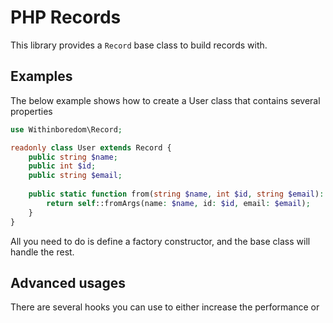 # PHP Records

This library provides a `Record` base class to build records with.

## Examples

The below example shows how to create a User class that contains several properties

```php
use Withinboredom\Record;

readonly class User extends Record {
	public string $name;
	public int $id;
	public string $email;
    
	public static function from(string $name, int $id, string $email): static {
		return self::fromArgs(name: $name, id: $id, email: $email);
	}
}
```
All you need to do is define a factory constructor, and the base class will handle the rest.

## Advanced usages

There are several hooks you can use to either increase the performance or 